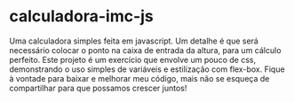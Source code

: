 # calculadora-imc-js
Uma calculadora simples feita em javascript.
Um detalhe é que será necessário colocar o ponto na caixa de entrada da altura, para um cálculo perfeito.
Este projeto é um exercício que envolve um pouco de css, demonstrando o uso simples de variáveis e estilização com flex-box.
Fique à vontade para baixar e melhorar meu código, mais não se esqueça de compartilhar para que possamos crescer juntos!
